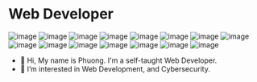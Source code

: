 # Web Developer

 ![image](https://img.shields.io/badge/PHP-PHP-blueviolet) ![image](https://img.shields.io/badge/HTML-HTML5-orange) ![image](https://img.shields.io/badge/CSS-CSS3-blue) ![image](https://img.shields.io/badge/SASS-SASS-ff69b4) ![image](https://img.shields.io/badge/B-Bootstrap-blueviolet) ![image](https://img.shields.io/badge/W3CSS-W3CSS-green) ![image](https://img.shields.io/badge/JS-JavaScript-yellow) ![image](https://img.shields.io/badge/jQuery-jQuery-black) ![image](https://img.shields.io/badge/A-AngularJS-red) ![image](https://img.shields.io/badge/SQL-SQL-blue)  ![image](https://img.shields.io/badge/Node-NodeJS-brightgreen) ![image](https://img.shields.io/badge/React-ReactJS-blue)  ![image](https://img.shields.io/badge/express-ExpressJS-black) ![image](https://img.shields.io/badge/Redux-ReduxJS-blueviolet) ![image](https://img.shields.io/badge/JSON-{JSON}-black)
 
 
- 👋 Hi, My name is Phuong. I'm a self-taught Web Developer.
- 👀 I’m interested in Web Development, and Cybersecurity.

<!---
phuongtrieu97coder/phuongtrieu97coder is a ✨ special ✨ repository because its `README.md` (this file) appears on your GitHub profile.
You can click the Preview link to take a look at your changes.
--->
